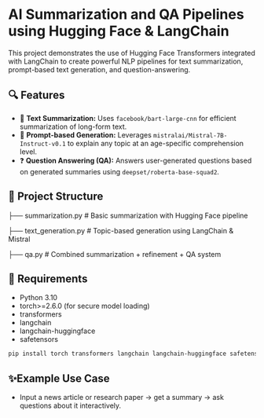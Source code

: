 # AI Summarization and QA Pipelines using Hugging Face & LangChain

This project demonstrates the use of Hugging Face Transformers integrated with LangChain to create powerful NLP pipelines for text summarization, prompt-based text generation, and question-answering.

## 🔍 Features

- 📄 **Text Summarization:** Uses `facebook/bart-large-cnn` for efficient summarization of long-form text.
- 💬 **Prompt-based Generation:** Leverages `mistralai/Mistral-7B-Instruct-v0.1` to explain any topic at an age-specific comprehension level.
- ❓ **Question Answering (QA):** Answers user-generated questions based on generated summaries using `deepset/roberta-base-squad2`.

## 📁 Project Structure


├── summarization.py # Basic summarization with Hugging Face pipeline

├── text_generation.py # Topic-based generation using LangChain & Mistral

├── qa.py # Combined summarization + refinement + QA system

## 🚀 Requirements

- Python 3.10
- torch>=2.6.0 (for secure model loading)
- transformers
- langchain
- langchain-huggingface
- safetensors

```bash
pip install torch transformers langchain langchain-huggingface safetensors
```
## ✨Example Use Case
- Input a news article or research paper → get a summary → ask questions about it interactively.

